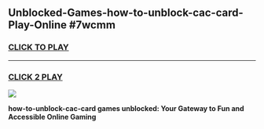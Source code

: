 
## Unblocked-Games-how-to-unblock-cac-card-Play-Online #7wcmm
<h3>
<a href="https://news.freeplayer.one?title=how-to-unblock-cac-card&ref=3">CLICK TO PLAY</a></h3>
<hr>

<h3>
<a href="https://news.freeplayer.one?title=how-to-unblock-cac-card&ref=3">CLICK 2 PLAY</a>
  
</h3>

<a href="https://news.freeplayer.one?title=how-to-unblock-cac-card&ref=3"><img src="https://clearcache.store/games.png"></a>


**how-to-unblock-cac-card games unblocked: Your Gateway to Fun and Accessible Online Gaming**
